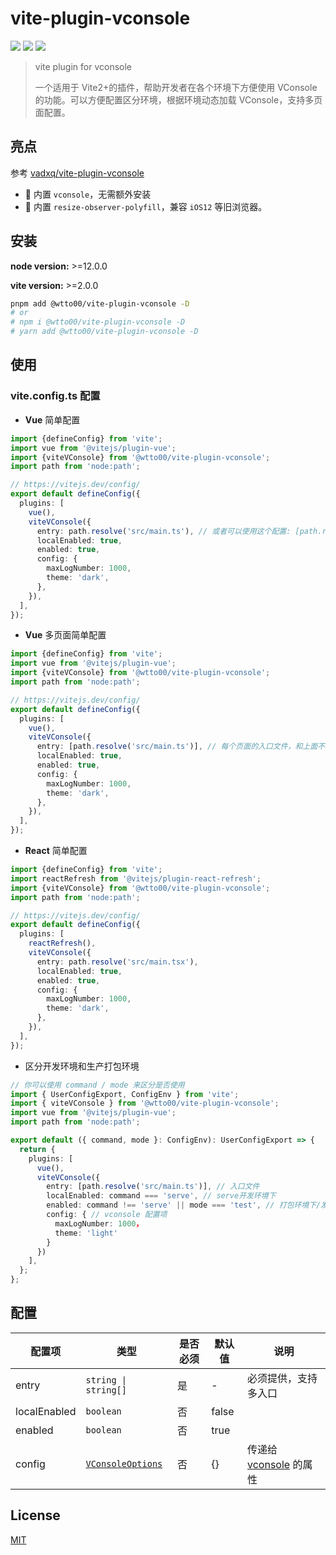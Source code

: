 # vite-plugin-vconsole

[![](https://img.shields.io/npm/v/@wtto00/vite-plugin-vconsole.svg?style=flat-square)](https://www.npmjs.com/package/@wtto00/vite-plugin-vconsole)
[![](https://img.shields.io/npm/l/@wtto00/vite-plugin-vconsole.svg?style=flat-square)](https://www.npmjs.com/package/@wtto00/vite-plugin-vconsole)
[![](https://img.shields.io/npm/dt/@wtto00/vite-plugin-vconsole.svg?style=flat-square)](https://www.npmjs.com/package/@wtto00/vite-plugin-vconsole)

> vite plugin for vconsole
>
> 一个适用于 Vite2+的插件，帮助开发者在各个环境下方便使用 VConsole 的功能。可以方便配置区分环境，根据环境动态加载 VConsole，支持多页面配置。

## 亮点

参考 [vadxq/vite-plugin-vconsole](https://github.com/vadxq/vite-plugin-vconsole)

- 🌟 内置 `vconsole`，无需额外安装
- 🌟 内置 `resize-observer-polyfill`，兼容 `iOS12` 等旧浏览器。

## 安装

**node version:** >=12.0.0

**vite version:** >=2.0.0

```bash
pnpm add @wtto00/vite-plugin-vconsole -D
# or
# npm i @wtto00/vite-plugin-vconsole -D
# yarn add @wtto00/vite-plugin-vconsole -D
```

## 使用

### vite.config.ts 配置

- **Vue** 简单配置

```ts
import {defineConfig} from 'vite';
import vue from '@vitejs/plugin-vue';
import {viteVConsole} from '@wtto00/vite-plugin-vconsole';
import path from 'node:path';

// https://vitejs.dev/config/
export default defineConfig({
  plugins: [
    vue(),
    viteVConsole({
      entry: path.resolve('src/main.ts'), // 或者可以使用这个配置: [path.resolve('src/main.ts')]
      localEnabled: true,
      enabled: true,
      config: {
        maxLogNumber: 1000,
        theme: 'dark',
      },
    }),
  ],
});
```

- **Vue** 多页面简单配置

```ts
import {defineConfig} from 'vite';
import vue from '@vitejs/plugin-vue';
import {viteVConsole} from '@wtto00/vite-plugin-vconsole';
import path from 'node:path';

// https://vitejs.dev/config/
export default defineConfig({
  plugins: [
    vue(),
    viteVConsole({
      entry: [path.resolve('src/main.ts')], // 每个页面的入口文件，和上面不一样的地方，这里是一个数组
      localEnabled: true,
      enabled: true,
      config: {
        maxLogNumber: 1000,
        theme: 'dark',
      },
    }),
  ],
});
```

- **React** 简单配置

```ts
import {defineConfig} from 'vite';
import reactRefresh from '@vitejs/plugin-react-refresh';
import {viteVConsole} from '@wtto00/vite-plugin-vconsole';
import path from 'node:path';

// https://vitejs.dev/config/
export default defineConfig({
  plugins: [
    reactRefresh(),
    viteVConsole({
      entry: path.resolve('src/main.tsx'),
      localEnabled: true,
      enabled: true,
      config: {
        maxLogNumber: 1000,
        theme: 'dark',
      },
    }),
  ],
});
```

- 区分开发环境和生产打包环境

```ts
// 你可以使用 command / mode 来区分是否使用
import { UserConfigExport, ConfigEnv } from 'vite';
import { viteVConsole } from '@wtto00/vite-plugin-vconsole';
import vue from '@vitejs/plugin-vue';
import path from 'node:path';

export default ({ command, mode }: ConfigEnv): UserConfigExport => {
  return {
    plugins: [
      vue(),
      viteVConsole({
        entry: [path.resolve('src/main.ts')], // 入口文件
        localEnabled: command === 'serve', // serve开发环境下
        enabled: command !== 'serve' || mode === 'test', // 打包环境下/发布测试包
        config: { // vconsole 配置项
          maxLogNumber: 1000，
          theme: 'light'
        }
      })
    ],
  };
};
```

## 配置

| 配置项       | 类型                                                                                                                 | 是否必须 | 默认值 | 说明                                                          |
| ------------ | -------------------------------------------------------------------------------------------------------------------- | -------- | ------ | ------------------------------------------------------------- |
| entry        | `string \| string[]`                                                                                                 | 是       | -      | 必须提供，支持多入口                                          |
| localEnabled | `boolean`                                                                                                            | 否       | false  |                                                               |
| enabled      | `boolean`                                                                                                            | 否       | true   |                                                               |
| config       | [`VConsoleOptions`](https://github.com/Tencent/vConsole/blob/dev/doc/public_properties_methods_CN.md#vconsoleoption) | 否       | {}     | 传递给 [vconsole](https://github.com/Tencent/vConsole) 的属性 |

## License

[MIT](LICENSE)
